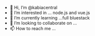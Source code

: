 - 👋 Hi, I’m @kabiacentral
- 👀 I’m interested in ... node.js and vue.js
- 🌱 I’m currently learning ...full bluestack 
- 💞️ I’m looking to collaborate on ...
- 📫 How to reach me ...

<!---
kabiacentral/kabiacentral is a ✨ special ✨ repository because its `README.md` (this file) appears on your GitHub profile.
You can click the Preview link to take a look at your changes.
--->
